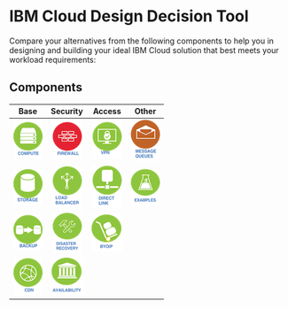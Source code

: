 # IBM Cloud Design Decision Tool

Compare your alternatives from the following components to help you in designing and building your ideal IBM Cloud solution that best meets your workload requirements:

## Components

Base | Security | Access | Other
:---: | :---: | :---: | :---:
[![Compute](/images/compute_icon.png)](compute.md)  | [![Firewall](/images/firewall_icon.png)](firewall.md) | [![VPN](/images/vpn_icon.png)](vpn.md) | [![Message Queues](/images/message_queues_icon.png)](message_queues.md)
[![Storage](/images/storage_icon.png)](storage.md) | [![Load Balancer](/images/load_balancer_icon.png)](load_balancer.md) | [![Direct Link](/images/direct_link_icon.png)](direct_link.md) | [![Examples](/images/examples_icon.png)](examples.md)
[![Backup](/images/backup_icon.png)](backup.md) | [![Disaster Recovery](/images/disaster_recovery_icon.png)](disaster_recovery.md) | [![BYOIP](/images/byoip_icon.png)](byoip.md)
[![CDN](/images/cdn_icon.png)](cdn.md) | [![Availability](/images/availability_icon.png)](availability.md)
